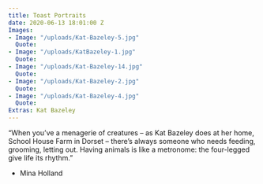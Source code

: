 ```yaml
---
title: Toast Portraits
date: 2020-06-13 18:01:00 Z
Images:
- Image: "/uploads/Kat-Bazeley-5.jpg"
  Quote: 
- Image: "/uploads/KatBazeley-1.jpg"
  Quote: 
- Image: "/uploads/Kat-Bazeley-14.jpg"
  Quote: 
- Image: "/uploads/Kat-Bazeley-2.jpg"
  Quote: 
- Image: "/uploads/Kat-Bazeley-4.jpg"
  Quote: 
Extras: Kat Bazeley
---
```


“When you’ve a menagerie of creatures – as Kat Bazeley does at her home, School
House Farm in Dorset – there’s always someone who needs feeding, grooming,
letting out. Having animals is like a metronome: the four-legged give life 
its rhythm.”

- Mina Holland